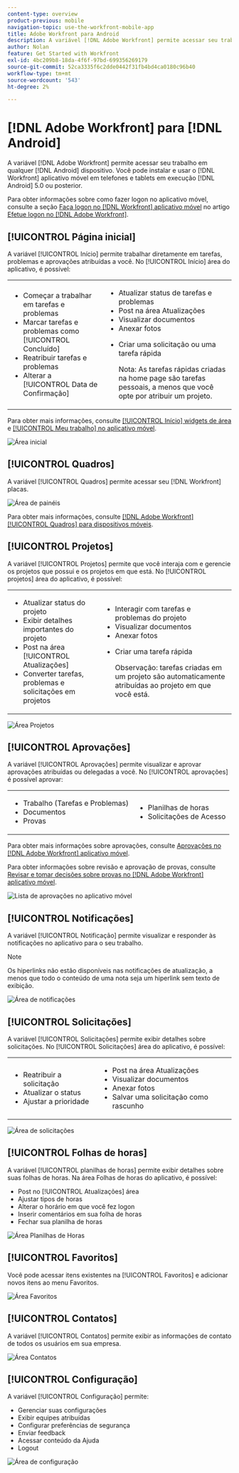 ```yaml
---
content-type: overview
product-previous: mobile
navigation-topic: use-the-workfront-mobile-app
title: Adobe Workfront para Android
description: A variável [!DNL Adobe Workfront] permite acessar seu trabalho em qualquer dispositivo Android. Você pode instalar e usar o [!DNL Workfront] aplicativo móvel em telefones e tablets que executam o Android 5.0 ou posterior.
author: Nolan
feature: Get Started with Workfront
exl-id: 4bc209b8-18da-4f6f-97bd-699356269179
source-git-commit: 52ca3335f6c2dde0442f31fb4bd4ca0180c96b40
workflow-type: tm+mt
source-wordcount: '543'
ht-degree: 2%

---
```


# [!DNL Adobe Workfront] para [!DNL Android]

A variável [!DNL Adobe Workfront] permite acessar seu trabalho em qualquer [!DNL Android] dispositivo. Você pode instalar e usar o [!DNL Workfront] aplicativo móvel em telefones e tablets em execução [!DNL Android] 5.0 ou posterior.

Para obter informações sobre como fazer logon no aplicativo móvel, consulte a seção [Faça logon no [!DNL Workfront] aplicativo móvel](../../../workfront-basics/manage-your-account-and-profile/managing-your-workfront-account/log-in-to-workfront.md#log) no artigo [Efetue logon no [!DNL Adobe Workfront]](../../../workfront-basics/manage-your-account-and-profile/managing-your-workfront-account/log-in-to-workfront.md).

## [!UICONTROL Página inicial]

A variável [!UICONTROL Início] permite trabalhar diretamente em tarefas, problemas e aprovações atribuídas a você. No [!UICONTROL Início] área do aplicativo, é possível:

<table style="table-layout:auto"> 
 <col> 
 <col> 
 <tbody> 
  <tr> 
   <td> 
    <ul> 
     <li>Começar a trabalhar em tarefas e problemas</li> 
     <li>Marcar tarefas e problemas como [!UICONTROL Concluído]</li> 
     <li>Reatribuir tarefas e problemas</li> 
     <li>Alterar a [!UICONTROL Data de Confirmação]</li> 
    </ul> </td> 
   <td> 
    <ul> 
     <li>Atualizar status de tarefas e problemas</li> 
     <li>Post na área Atualizações</li> 
     <li>Visualizar documentos</li> 
     <li>Anexar fotos</li> 
     <li> <p>Criar uma solicitação ou uma tarefa rápida</p> <p>Nota: As tarefas rápidas criadas na home page são tarefas pessoais, a menos que você opte por atribuir um projeto.</p> </li> 
    </ul> </td> 
  </tr> 
 </tbody> 
</table>

Para obter mais informações, consulte [[!UICONTROL Início] widgets de área](../../../workfront-basics/mobile-apps/using-the-workfront-mobile-app/home-area-widgets-mobile.md) e [[!UICONTROL Meu trabalho] no aplicativo móvel](../../../workfront-basics/mobile-apps/using-the-workfront-mobile-app/my-work-section-mobile.md).

![Área inicial](assets/mobile-home-area.png)

## [!UICONTROL Quadros]

A variável [!UICONTROL Quadros] permite acessar seu [!DNL Workfront] placas.

![Área de painéis](assets/mobile-all-boards-displayed.png)

Para obter mais informações, consulte [[!DNL Adobe Workfront] [!UICONTROL Quadros] para dispositivos móveis](/help/quicksilver/workfront-basics/mobile-apps/using-the-workfront-mobile-app/mobile-boards.md).

## [!UICONTROL Projetos]

A variável [!UICONTROL Projetos] permite que você interaja com e gerencie os projetos que possui e os projetos em que está. No [!UICONTROL projetos] área do aplicativo, é possível:

<table style="table-layout:auto"> 
 <col> 
 <col> 
 <tbody> 
  <tr> 
   <td> 
    <ul> 
     <li>Atualizar status do projeto</li> 
     <li>Exibir detalhes importantes do projeto</li> 
     <li>Post na área [!UICONTROL Atualizações]</li> 
     <li>Converter tarefas, problemas e solicitações em projetos</li> 
    </ul> </td> 
   <td> 
    <ul> 
     <li>Interagir com tarefas e problemas do projeto</li> 
     <li>Visualizar documentos</li> 
     <li>Anexar fotos</li> 
     <li> <p>Criar uma tarefa rápida</p> <p>Observação: tarefas criadas em um projeto são automaticamente atribuídas ao projeto em que você está. </p> </li> 
    </ul> </td> 
  </tr> 
 </tbody> 
</table>

![Área Projetos](assets/mobile-projects-area.png)

## [!UICONTROL Aprovações]

A variável [!UICONTROL Aprovações] permite visualizar e aprovar aprovações atribuídas ou delegadas a você. No [!UICONTROL aprovações] é possível aprovar:

<table style="table-layout:auto">
 <col>
 <col>
 <tbody>
  <tr>
   <td>
    <ul>
     <li>Trabalho (Tarefas e Problemas)</li>
     <li>Documentos</li>
     <li>Provas </li>
    </ul> </td>
   <td>
    <ul>
     <li>Planilhas de horas</li>
     <li>Solicitações de Acesso</li>
    </ul> </td>
  </tr>
 </tbody>
</table>

Para obter mais informações sobre aprovações, consulte [Aprovações no [!DNL Adobe Workfront] aplicativo móvel](../../../workfront-basics/mobile-apps/using-the-workfront-mobile-app/approvals-in-mobile-app.md).

Para obter informações sobre revisão e aprovação de provas, consulte [Revisar e tomar decisões sobre provas no [!DNL Adobe Workfront] aplicativo móvel](../../../workfront-basics/mobile-apps/using-the-workfront-mobile-app/work-with-proofs-in-mobile-app.md).

![Lista de aprovações no aplicativo móvel](assets/mobile-approvals-adobe-350x574.png)

## [!UICONTROL Notificações]

A variável [!UICONTROL Notificação] permite visualizar e responder às notificações no aplicativo para o seu trabalho.

>[!NOTE]
>Os hiperlinks não estão disponíveis nas notificações de atualização, a menos que todo o conteúdo de uma nota seja um hiperlink sem texto de exibição.

![Área de notificações](assets/mobile-notifications-area.png)

## [!UICONTROL Solicitações]

A variável [!UICONTROL Solicitações] permite exibir detalhes sobre solicitações. No [!UICONTROL Solicitações] área do aplicativo, é possível:

<table style="table-layout:auto">
 <col>
 <col>
 <tbody>
  <tr>
   <td>
    <ul>
     <li>Reatribuir a solicitação</li>
     <li>Atualizar o status</li>
     <li>Ajustar a prioridade</li>
    </ul> </td>
   <td>
    <ul>
     <li>Post na área Atualizações</li>
     <li>Visualizar documentos</li>
     <li>Anexar fotos</li>
     <li>Salvar uma solicitação como rascunho</li>
    </ul> </td>
  </tr>
 </tbody>
</table>

![Área de solicitações](assets/mobile-requests-area.png)

## [!UICONTROL Folhas de horas]

A variável [!UICONTROL planilhas de horas] permite exibir detalhes sobre suas folhas de horas. Na área Folhas de horas do aplicativo, é possível:

* Post no [!UICONTROL Atualizações] área
* Ajustar tipos de horas
* Alterar o horário em que você fez logon
* Inserir comentários em sua folha de horas
* Fechar sua planilha de horas

![Área Planilhas de Horas](assets/mobile-timesheets-area.png)

## [!UICONTROL Favoritos]

Você pode acessar itens existentes na [!UICONTROL Favoritos] e adicionar novos itens ao menu Favoritos.

![Área Favoritos](assets/mobile-favorites-area.png)

## [!UICONTROL Contatos]

A variável [!UICONTROL Contatos] permite exibir as informações de contato de todos os usuários em sua empresa.

![Área Contatos](assets/mobile-contacts-area.png)

## [!UICONTROL Configuração]

A variável [!UICONTROL Configuração] permite:

* Gerenciar suas configurações
* Exibir equipes atribuídas
* Configurar preferências de segurança
* Enviar feedback
* Acessar conteúdo da Ajuda
* Logout

![Área de configuração](assets/android-configuration-area.png)
